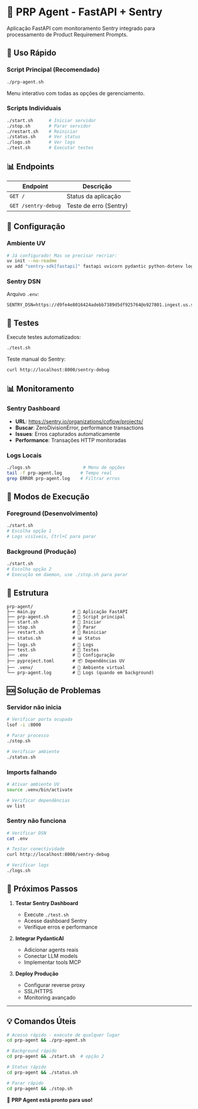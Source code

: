 # 🤖 PRP Agent - FastAPI + Sentry

Aplicação FastAPI com monitoramento Sentry integrado para processamento de Product Requirement Prompts.

## 🚀 Uso Rápido

### Script Principal (Recomendado)
```bash
./prp-agent.sh
```
Menu interativo com todas as opções de gerenciamento.

### Scripts Individuais
```bash
./start.sh      # Iniciar servidor
./stop.sh       # Parar servidor  
./restart.sh    # Reiniciar
./status.sh     # Ver status
./logs.sh       # Ver logs
./test.sh       # Executar testes
```

## 📊 Endpoints

| Endpoint | Descrição |
|----------|-----------|
| `GET /` | Status da aplicação |
| `GET /sentry-debug` | Teste de erro (Sentry) |

## 🔧 Configuração

### Ambiente UV
```bash
# Já configurado! Mas se precisar recriar:
uv init --no-readme
uv add "sentry-sdk[fastapi]" fastapi uvicorn pydantic python-dotenv loguru
```

### Sentry DSN
Arquivo `.env`:
```env
SENTRY_DSN=https://d9fe4e8016424adebb7389d5df925764@o927801.ingest.us.sentry.io/4509774227832832
```

## 🧪 Testes

Execute testes automatizados:
```bash
./test.sh
```

Teste manual do Sentry:
```bash
curl http://localhost:8000/sentry-debug
```

## 📊 Monitoramento

### Sentry Dashboard
- **URL**: https://sentry.io/organizations/coflow/projects/
- **Buscar**: ZeroDivisionError, performance transactions
- **Issues**: Erros capturados automaticamente  
- **Performance**: Transações HTTP monitoradas

### Logs Locais
```bash
./logs.sh                    # Menu de opções
tail -f prp-agent.log       # Tempo real
grep ERROR prp-agent.log    # Filtrar erros
```

## 🔄 Modos de Execução

### Foreground (Desenvolvimento)
```bash
./start.sh
# Escolha opção 1
# Logs visíveis, Ctrl+C para parar
```

### Background (Produção)
```bash
./start.sh  
# Escolha opção 2
# Execução em daemon, use ./stop.sh para parar
```

## 📁 Estrutura

```
prp-agent/
├── main.py              # 🐍 Aplicação FastAPI
├── prp-agent.sh         # 🎯 Script principal
├── start.sh             # 🚀 Iniciar
├── stop.sh              # 🛑 Parar  
├── restart.sh           # 🔄 Reiniciar
├── status.sh            # 📊 Status
├── logs.sh              # 📄 Logs
├── test.sh              # 🧪 Testes
├── .env                 # 🔐 Configuração
├── pyproject.toml       # 📦 Dependências UV
├── .venv/               # 🐍 Ambiente virtual
└── prp-agent.log        # 📄 Logs (quando em background)
```

## 🆘 Solução de Problemas

### Servidor não inicia
```bash
# Verificar porta ocupada
lsof -i :8000

# Parar processo
./stop.sh

# Verificar ambiente
./status.sh
```

### Imports falhando
```bash
# Ativar ambiente UV
source .venv/bin/activate

# Verificar dependências  
uv list
```

### Sentry não funciona
```bash
# Verificar DSN
cat .env

# Testar conectividade
curl http://localhost:8000/sentry-debug

# Verificar logs
./logs.sh
```

## 🎯 Próximos Passos

1. **Testar Sentry Dashboard**
   - Execute `./test.sh`
   - Acesse dashboard Sentry
   - Verifique erros e performance

2. **Integrar PydanticAI**
   - Adicionar agents reais
   - Conectar LLM models
   - Implementar tools MCP

3. **Deploy Produção**
   - Configurar reverse proxy
   - SSL/HTTPS
   - Monitoring avançado

---

## 💡 Comandos Úteis

```bash
# Acesso rápido - execute de qualquer lugar
cd prp-agent && ./prp-agent.sh

# Background rápido
cd prp-agent && ./start.sh  # opção 2

# Status rápido
cd prp-agent && ./status.sh

# Parar rápido  
cd prp-agent && ./stop.sh
```

🎉 **PRP Agent está pronto para uso!**